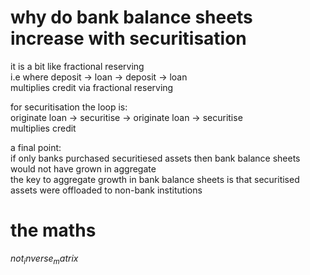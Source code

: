 # why do bank balance sheets increase with securitisation
it is a bit like fractional reserving  
i.e where deposit -> loan -> deposit -> loan  
multiplies credit via fractional reserving

for securitisation the loop is:  
originate loan -> securitise -> originate loan -> securitise  
multiplies credit  

a final point:  
if only banks purchased securitiesed assets then bank balance sheets would not have grown in aggregate  
the key to aggregate growth in bank balance sheets is that securitised assets were offloaded to non-bank institutions  

# the maths
${{not_inverse_matrix}}$
